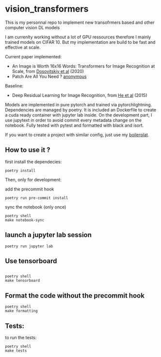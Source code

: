 # vision_transformers

This is my personnal repo to implement new transofrmers based and other computer vision DL models

I am currenlty working without a lot of GPU ressources therefore I mainly trained models on CIFAR 10. But my implementation are build to be fast and effective at scale.

Current paper implemented:

* An Image is Worth 16x16 Words: Transformers for Image Recognition at Scale, from [Dosovitskiy et al](https://arxiv.org/abs/2010.11929) (2020)
* Patch Are All You Need ? [anonymous](https://openreview.net/forum?id=TVHS5Y4dNvM)

Baseline:

* Deep Residual Learning for Image Recognition, from [He et al](https://arxiv.org/abs/1512.03385) (2015)


Models are implemented in pure pytorch and trained via pytorchlightning. Dependencies are managed by poetry. It is included an Dockerfile to create a cuda ready container with jupyter lab inside.
On the development part, I use jupytext in order to avoid commit every metadata change on the notebook. Fully tested with pytest and formatted with black and isort.

If you want to create a project with similar config, just use my [boilerplat](https://github.com/samsja/pytorch-boilerplate). 

## How to use it ?

first install the dependecies:

```shell
poetry install
```

Then, only for development: 

add the precommit hook

```
poetry run pre-commit install
```

sync the notebook (only once)

```
poetry shell
make notebook-sync
```

## launch a jupyter lab session

```shell
poetry run jupyter lab
```

## Use tensorboard

```shell

poetry shell
make tensorboard
```

## Format the code without the precommit hook

```shell
poetry shell
make formatting
```

## Tests:

to run the tests:

```shell
poetry shell
make tests
```



